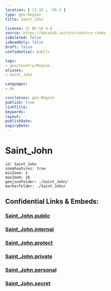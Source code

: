 ```yaml
---
location: [ 13.18 , -59.5 ] 
type: geo-Region
title: Saint_John

license: CC BY-SA 4.0
source: https://datahub.io/core/country-codes
isDeleted: false
isReadOnly: false
draft: false
confidential: public

tags:
- geo/Country/Region
aliases:
- Saint_John

Languages:
- de

cssclasses: geo-Region
publish: true
linkTitle: 
keywords: 
layout: 
publishDate: 
expiryDate: 
---
```


# Saint_John

```leaflet
id: Saint_John
zoomFeatures: true 
minZoom: 2 
maxZoom: 18
geojsonFolder: ./Saint_John/
markerFolder: ./Saint_John/
```


## Confidential Links & Embeds: 

### [Saint_John.public](/_public/\Earth\Continent\America~Caribbean\Barbados\Provinces~BarbadosSaint_John.public.md) 

### [Saint_John.internal](/_internal/\Earth\Continent\America~Caribbean\Barbados\Provinces~BarbadosSaint_John.internal.md) 

### [Saint_John.protect](/_protect/\Earth\Continent\America~Caribbean\Barbados\Provinces~BarbadosSaint_John.protect.md) 

### [Saint_John.private](/_private/\Earth\Continent\America~Caribbean\Barbados\Provinces~BarbadosSaint_John.private.md) 

### [Saint_John.personal](/_personal/\Earth\Continent\America~Caribbean\Barbados\Provinces~BarbadosSaint_John.personal.md) 

### [Saint_John.secret](/_secret/\Earth\Continent\America~Caribbean\Barbados\Provinces~BarbadosSaint_John.secret.md)

